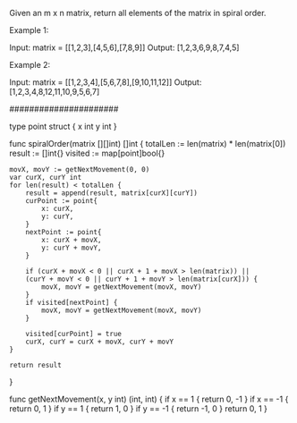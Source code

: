 Given an m x n matrix, return all elements of the matrix in spiral order.

Example 1:

Input: matrix = [[1,2,3],[4,5,6],[7,8,9]]
Output: [1,2,3,6,9,8,7,4,5]

Example 2:

Input: matrix = [[1,2,3,4],[5,6,7,8],[9,10,11,12]]
Output: [1,2,3,4,8,12,11,10,9,5,6,7]

######################

type point struct {
    x int
    y int
}

func spiralOrder(matrix [][]int) []int {
    totalLen := len(matrix) * len(matrix[0])
    result := []int{}
    visited := map[point]bool{}

    movX, movY := getNextMovement(0, 0)
    var curX, curY int
    for len(result) < totalLen {
        result = append(result, matrix[curX][curY])
        curPoint := point{
            x: curX,
            y: curY,
        }
        nextPoint := point{
            x: curX + movX,
            y: curY + movY,
        }

        if (curX + movX < 0 || curX + 1 + movX > len(matrix)) ||
        (curY + movY < 0 || curY + 1 + movY > len(matrix[curX])) {
            movX, movY = getNextMovement(movX, movY)
        }
        if visited[nextPoint] {
            movX, movY = getNextMovement(movX, movY)
        }

        visited[curPoint] = true
        curX, curY = curX + movX, curY + movY
    }

    return result
}

func getNextMovement(x, y int) (int, int) {
    if x == 1 {
        return 0, -1
    }
    if x == -1 {
        return 0, 1
    }
    if y == 1 {
        return 1, 0
    }
    if y == -1 {
        return -1, 0
    }
    return 0, 1
}

